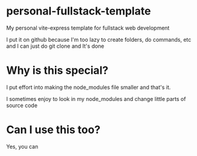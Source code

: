 # personal-fullstack-template
My personal vite-express template for fullstack web development

I put it on github because I'm too lazy to create folders, do commands, etc and I can just do git clone and It's done

# Why is this special?

I put effort into making the node_modules file smaller and that's it.

I sometimes enjoy to look in my node_modules and change little parts of source code

# Can I use this too?

Yes, you can
